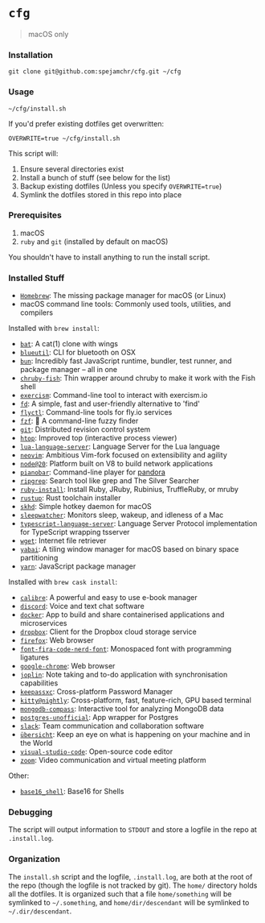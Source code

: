 # `cfg`

> macOS only

### Installation

```shell
git clone git@github.com:spejamchr/cfg.git ~/cfg
```

### Usage

```shell
~/cfg/install.sh
```

If you'd prefer existing dotfiles get overwritten:

```shell
OVERWRITE=true ~/cfg/install.sh
```

This script will:

1. Ensure several directories exist
2. Install a bunch of stuff (see below for the list)
3. Backup existing dotfiles (Unless you specify `OVERWRITE=true`)
4. Symlink the dotfiles stored in this repo into place

### Prerequisites

1. macOS
2. `ruby` and `git` (installed by default on macOS)

You shouldn't have to install anything to run the install script.

### Installed Stuff

- [`Homebrew`](https://brew.sh/): The missing package manager for macOS (or Linux)
- macOS command line tools: Commonly used tools, utilities, and compilers

Installed with `brew install`:

- [`bat`](https://github.com/sharkdp/bat): A cat(1) clone with wings
- [`blueutil`](https://github.com/toy/blueutil): CLI for bluetooth on OSX
- [`bun`](https://github.com/oven-sh/bun): Incredibly fast JavaScript runtime, bundler, test runner, and package manager – all in one
- [`chruby-fish`](https://github.com/JeanMertz/chruby-fish): Thin wrapper around chruby to make it work with the Fish shell
- [`exercism`](https://exercism.io/cli/): Command-line tool to interact with exercism.io
- [`fd`](https://github.com/sharkdp/fd): A simple, fast and user-friendly alternative to 'find'
- [`flyctl`](https://fly.io/): Command-line tools for fly.io services
- [`fzf`](https://github.com/junegunn/fzf): 🌸 A command-line fuzzy finder
- [`git`](https://git-scm.com/): Distributed revision control system
- [`htop`](https://hisham.hm/htop/): Improved top (interactive process viewer)
- [`lua-language-server`](https://github.com/LuaLS/lua-language-server): Language Server for the Lua language
- [`neovim`](https://neovim.io/): Ambitious Vim-fork focused on extensibility and agility
- [`node@20`](https://nodejs.org/): Platform built on V8 to build network applications
- [`pianobar`](https://github.com/PromyLOPh/pianobar/): Command-line player for [pandora](https://pandora.com)
- [`ripgrep`](https://github.com/BurntSushi/ripgrep): Search tool like grep and The Silver Searcher
- [`ruby-install`](https://github.com/postmodern/ruby-install): Install Ruby, JRuby, Rubinius, TruffleRuby, or mruby
- [`rustup`](https://github.com/rust-lang/rustup): Rust toolchain installer
- [`skhd`](https://github.com/koekeishiya/skhd): Simple hotkey daemon for macOS
- [`sleepwatcher`](https://www.bernhard-baehr.de/): Monitors sleep, wakeup, and idleness of a Mac
- [`typescript-language-server`](https://github.com/typescript-language-server/typescript-language-server): Language Server Protocol implementation for TypeScript wrapping tsserver
- [`wget`](https://www.gnu.org/software/wget/): Internet file retriever
- [`yabai`](https://github.com/koekeishiya/yabai): A tiling window manager for macOS based on binary space partitioning
- [`yarn`](https://yarnpkg.com/lang/en/): JavaScript package manager

Installed with `brew cask install`:

- [`calibre`](https://calibre-ebook.com/): A powerful and easy to use e-book manager
- [`discord`](https://discord.com/): Voice and text chat software
- [`docker`](https://www.docker.com/products/docker-desktop): App to build and share containerised applications and microservices
- [`dropbox`](https://www.dropbox.com/): Client for the Dropbox cloud storage service
- [`firefox`](https://www.mozilla.org/firefox/): Web browser
- [`font-fira-code-nerd-font`](https://github.com/ryanoasis/nerd-fonts/tree/master/patched-fonts/FiraCode): Monospaced font with programming ligatures
- [`google-chrome`](https://www.google.com/chrome/): Web browser
- [`joplin`](https://joplinapp.org/): Note taking and to-do application with synchronisation capabilities
- [`keepassxc`](https://keepassxc.org/): Cross-platform Password Manager
- [`kitty@nightly`](https://github.com/kovidgoyal/kitty): Cross-platform, fast, feature-rich, GPU based terminal
- [`mongodb-compass`](https://www.mongodb.com/products/compass): Interactive tool for analyzing MongoDB data
- [`postgres-unofficial`](https://postgresapp.com/): App wrapper for Postgres
- [`slack`](https://slack.com/): Team communication and collaboration software
- [`übersicht`](http://tracesof.net/uebersicht/): Keep an eye on what is happening on your machine and in the World
- [`visual-studio-code`](https://code.visualstudio.com/): Open-source code editor
- [`zoom`](https://www.zoom.us/): Video communication and virtual meeting platform

Other:

- [`base16_shell`](https://github.com/chriskempson/base16-shell): Base16 for Shells

### Debugging

The script will output information to `STDOUT` and store a logfile in the repo at `.install.log`.

### Organization

The `install.sh` script and the logfile, `.install.log`, are both at the root of the repo (though
the logfile is not tracked by git). The `home/` directory holds all the dotfiles. It is organized
such that a file `home/something` will be symlinked to `~/.something`, and `home/dir/descendant`
will be symlinked to `~/.dir/descendant`.
